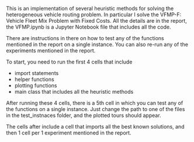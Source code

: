 This is an implementation of several heuristic methods for solving the heterogeneous vehicle routing problem. In particular I solve the VFMP-F: Vehicle Fleet Mix Problem with Fixed Costs. All the details are in the report, the VFMP.ipynb is a Jupyter Notebook file that includes all the code.

There are instructions in there on how to test any of the functions mentioned in the report on a single instance. You can also re-run any of the experiments mentioned in the report.

To start, you need to run the first 4 cells that include
- import statements
- helper functions
- plotting functions
- main class that includes all the heuristic methods

After running these 4 cells, there is a 5th cell in which you can test any of the functions on a single instance. Just change the path to one of the files in the test_instnaces folder, and the plotted tours should appear.

The cells after include a cell that imports all the best known solutions, and then 1 cell per 1 experiment mentioned in the report.
